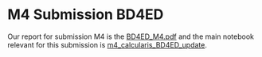 # M4 Submission BD4ED

Our report for submission M4 is the [BD4ED_M4.pdf](./BD4ED_M4.pdf) and the main notebook relevant for this submission is [m4_calcularis_BD4ED_update](./m4_calcularis_BD4ED_update.ipynb).
